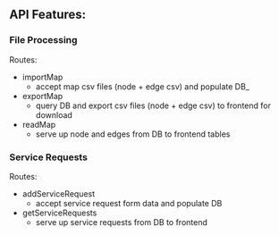 ## API Features:

### File Processing

Routes:

- importMap
  - accept map csv files (node + edge csv) and populate DB\_
- exportMap
  - query DB and export csv files (node + edge csv) to frontend for download
- readMap
  - serve up node and edges from DB to frontend tables

### Service Requests

Routes:

- addServiceRequest
  - accept service request form data and populate DB
- getServiceRequests
  - serve up service requests from DB to frontend
